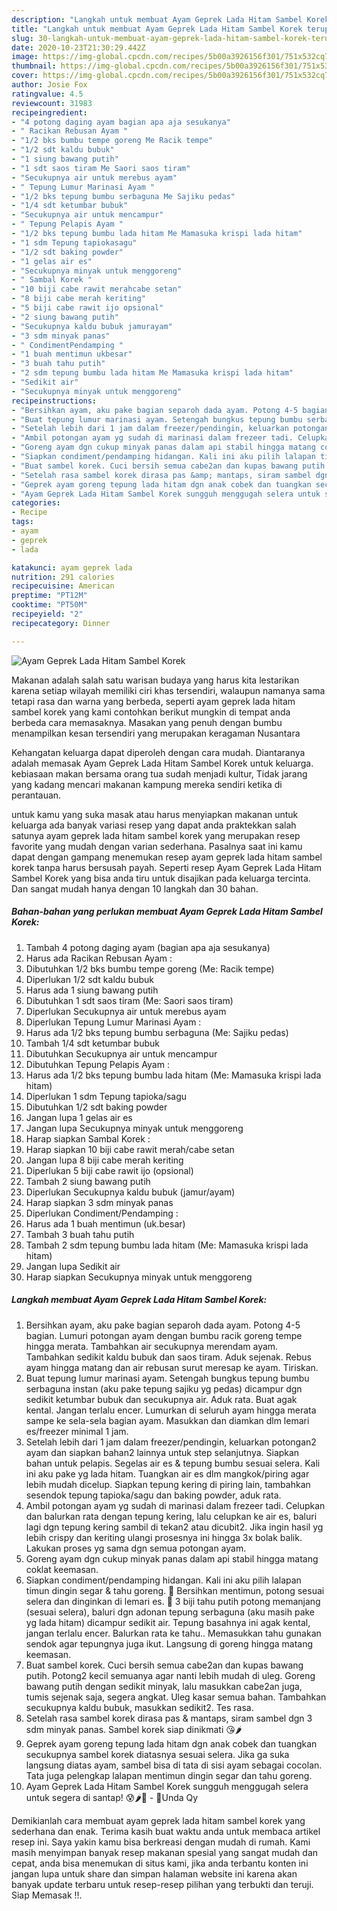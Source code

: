 ```yaml
---
description: "Langkah untuk membuat Ayam Geprek Lada Hitam Sambel Korek terupdate"
title: "Langkah untuk membuat Ayam Geprek Lada Hitam Sambel Korek terupdate"
slug: 30-langkah-untuk-membuat-ayam-geprek-lada-hitam-sambel-korek-terupdate
date: 2020-10-23T21:30:29.442Z
image: https://img-global.cpcdn.com/recipes/5b00a3926156f301/751x532cq70/ayam-geprek-lada-hitam-sambel-korek-foto-resep-utama.jpg
thumbnail: https://img-global.cpcdn.com/recipes/5b00a3926156f301/751x532cq70/ayam-geprek-lada-hitam-sambel-korek-foto-resep-utama.jpg
cover: https://img-global.cpcdn.com/recipes/5b00a3926156f301/751x532cq70/ayam-geprek-lada-hitam-sambel-korek-foto-resep-utama.jpg
author: Josie Fox
ratingvalue: 4.5
reviewcount: 31983
recipeingredient:
- "4 potong daging ayam bagian apa aja sesukanya"
- " Racikan Rebusan Ayam "
- "1/2 bks bumbu tempe goreng Me Racik tempe"
- "1/2 sdt kaldu bubuk"
- "1 siung bawang putih"
- "1 sdt saos tiram Me Saori saos tiram"
- "Secukupnya air untuk merebus ayam"
- " Tepung Lumur Marinasi Ayam "
- "1/2 bks tepung bumbu serbaguna Me Sajiku pedas"
- "1/4 sdt ketumbar bubuk"
- "Secukupnya air untuk mencampur"
- " Tepung Pelapis Ayam "
- "1/2 bks tepung bumbu lada hitam Me Mamasuka krispi lada hitam"
- "1 sdm Tepung tapiokasagu"
- "1/2 sdt baking powder"
- "1 gelas air es"
- "Secukupnya minyak untuk menggoreng"
- " Sambal Korek "
- "10 biji cabe rawit merahcabe setan"
- "8 biji cabe merah keriting"
- "5 biji cabe rawit ijo opsional"
- "2 siung bawang putih"
- "Secukupnya kaldu bubuk jamurayam"
- "3 sdm minyak panas"
- " CondimentPendamping "
- "1 buah mentimun ukbesar"
- "3 buah tahu putih"
- "2 sdm tepung bumbu lada hitam Me Mamasuka krispi lada hitam"
- "Sedikit air"
- "Secukupnya minyak untuk menggoreng"
recipeinstructions:
- "Bersihkan ayam, aku pake bagian separoh dada ayam. Potong 4-5 bagian. Lumuri potongan ayam dengan bumbu racik goreng tempe hingga merata. Tambahkan air secukupnya merendam ayam. Tambahkan sedikit kaldu bubuk dan saos tiram. Aduk sejenak. Rebus ayam hingga matang dan air rebusan surut meresap ke ayam. Tiriskan."
- "Buat tepung lumur marinasi ayam. Setengah bungkus tepung bumbu serbaguna instan (aku pake tepung sajiku yg pedas) dicampur dgn sedikit ketumbar bubuk dan secukupnya air. Aduk rata. Buat agak kental. Jangan terlalu encer. Lumurkan di seluruh ayam hingga merata sampe ke sela-sela bagian ayam. Masukkan dan diamkan dlm lemari es/freezer minimal 1 jam."
- "Setelah lebih dari 1 jam dalam freezer/pendingin, keluarkan potongan2 ayam dan siapkan bahan2 lainnya untuk step selanjutnya. Siapkan bahan untuk pelapis. Segelas air es &amp; tepung bumbu sesuai selera. Kali ini aku pake yg lada hitam. Tuangkan air es dlm mangkok/piring agar lebih mudah dicelup. Siapkan tepung kering di piring lain, tambahkan sesendok tepung tapioka/sagu dan baking powder, aduk rata."
- "Ambil potongan ayam yg sudah di marinasi dalam frezeer tadi. Celupkan dan balurkan rata dengan tepung kering, lalu celupkan ke air es, baluri lagi dgn tepung kering sambil di tekan2 atau dicubit2. Jika ingin hasil yg lebih crispy dan keriting ulangi prosesnya ini hingga 3x bolak balik. Lakukan proses yg sama dgn semua potongan ayam."
- "Goreng ayam dgn cukup minyak panas dalam api stabil hingga matang coklat keemasan."
- "Siapkan condiment/pendamping hidangan. Kali ini aku pilih lalapan timun dingin segar &amp; tahu goreng. 🥒 Bersihkan mentimun, potong sesuai selera dan dinginkan di lemari es. 🍣 3 biji tahu putih potong memanjang (sesuai selera), baluri dgn adonan tepung serbaguna (aku masih pake yg lada hitam) dicampur sedikit air. Tepung basahnya ini agak kental, jangan terlalu encer. Balurkan rata ke tahu.. Memasukkan tahu gunakan sendok agar tepungnya juga ikut. Langsung di goreng hingga matang keemasan."
- "Buat sambel korek. Cuci bersih semua cabe2an dan kupas bawang putih. Potong2 kecil semuanya agar nanti lebih mudah di uleg. Goreng bawang putih dengan sedikit minyak, lalu masukkan cabe2an juga, tumis sejenak saja, segera angkat. Uleg kasar semua bahan. Tambahkan secukupnya kaldu bubuk, masukkan sedikit2. Tes rasa."
- "Setelah rasa sambel korek dirasa pas &amp; mantaps, siram sambel dgn 3 sdm minyak panas. Sambel korek siap dinikmati 😘🌶️"
- "Geprek ayam goreng tepung lada hitam dgn anak cobek dan tuangkan secukupnya sambel korek diatasnya sesuai selera. Jika ga suka langsung diatas ayam, sambel bisa di tata di sisi ayam sebagai cocolan. Tata juga pelengkap lalapan mentimun dingin segar dan tahu goreng."
- "Ayam Geprek Lada Hitam Sambel Korek sungguh menggugah selera untuk segera di santap! 😰🌶️🍗 - 🌻Unda Qy"
categories:
- Recipe
tags:
- ayam
- geprek
- lada

katakunci: ayam geprek lada 
nutrition: 291 calories
recipecuisine: American
preptime: "PT12M"
cooktime: "PT50M"
recipeyield: "2"
recipecategory: Dinner

---
```



![Ayam Geprek Lada Hitam Sambel Korek](https://img-global.cpcdn.com/recipes/5b00a3926156f301/751x532cq70/ayam-geprek-lada-hitam-sambel-korek-foto-resep-utama.jpg)

Makanan adalah salah satu warisan budaya yang harus kita lestarikan karena setiap wilayah memiliki ciri khas tersendiri, walaupun namanya sama tetapi rasa dan warna yang berbeda, seperti ayam geprek lada hitam sambel korek yang kami contohkan berikut mungkin di tempat anda berbeda cara memasaknya. Masakan yang penuh dengan bumbu menampilkan kesan tersendiri yang merupakan keragaman Nusantara



Kehangatan keluarga dapat diperoleh dengan cara mudah. Diantaranya adalah memasak Ayam Geprek Lada Hitam Sambel Korek untuk keluarga. kebiasaan makan bersama orang tua sudah menjadi kultur, Tidak jarang yang kadang mencari makanan kampung mereka sendiri ketika di perantauan.

untuk kamu yang suka masak atau harus menyiapkan makanan untuk keluarga ada banyak variasi resep yang dapat anda praktekkan salah satunya ayam geprek lada hitam sambel korek yang merupakan resep favorite yang mudah dengan varian sederhana. Pasalnya saat ini kamu dapat dengan gampang menemukan resep ayam geprek lada hitam sambel korek tanpa harus bersusah payah.
Seperti resep Ayam Geprek Lada Hitam Sambel Korek yang bisa anda tiru untuk disajikan pada keluarga tercinta. Dan sangat mudah hanya dengan 10 langkah dan 30 bahan.


<!--inarticleads1-->

##### Bahan-bahan yang perlukan membuat Ayam Geprek Lada Hitam Sambel Korek:

1. Tambah 4 potong daging ayam (bagian apa aja sesukanya)
1. Harus ada  Racikan Rebusan Ayam :
1. Dibutuhkan 1/2 bks bumbu tempe goreng (Me: Racik tempe)
1. Diperlukan 1/2 sdt kaldu bubuk
1. Harus ada 1 siung bawang putih
1. Dibutuhkan 1 sdt saos tiram (Me: Saori saos tiram)
1. Diperlukan Secukupnya air untuk merebus ayam
1. Diperlukan  Tepung Lumur Marinasi Ayam :
1. Harus ada 1/2 bks tepung bumbu serbaguna (Me: Sajiku pedas)
1. Tambah 1/4 sdt ketumbar bubuk
1. Dibutuhkan Secukupnya air untuk mencampur
1. Dibutuhkan  Tepung Pelapis Ayam :
1. Harus ada 1/2 bks tepung bumbu lada hitam (Me: Mamasuka krispi lada hitam)
1. Diperlukan 1 sdm Tepung tapioka/sagu
1. Dibutuhkan 1/2 sdt baking powder
1. Jangan lupa 1 gelas air es
1. Jangan lupa Secukupnya minyak untuk menggoreng
1. Harap siapkan  Sambal Korek :
1. Harap siapkan 10 biji cabe rawit merah/cabe setan
1. Jangan lupa 8 biji cabe merah keriting
1. Diperlukan 5 biji cabe rawit ijo (opsional)
1. Tambah 2 siung bawang putih
1. Diperlukan Secukupnya kaldu bubuk (jamur/ayam)
1. Harap siapkan 3 sdm minyak panas
1. Diperlukan  Condiment/Pendamping :
1. Harus ada 1 buah mentimun (uk.besar)
1. Tambah 3 buah tahu putih
1. Tambah 2 sdm tepung bumbu lada hitam (Me: Mamasuka krispi lada hitam)
1. Jangan lupa Sedikit air
1. Harap siapkan Secukupnya minyak untuk menggoreng




<!--inarticleads2-->

##### Langkah membuat  Ayam Geprek Lada Hitam Sambel Korek:

1. Bersihkan ayam, aku pake bagian separoh dada ayam. Potong 4-5 bagian. Lumuri potongan ayam dengan bumbu racik goreng tempe hingga merata. Tambahkan air secukupnya merendam ayam. Tambahkan sedikit kaldu bubuk dan saos tiram. Aduk sejenak. Rebus ayam hingga matang dan air rebusan surut meresap ke ayam. Tiriskan.
1. Buat tepung lumur marinasi ayam. Setengah bungkus tepung bumbu serbaguna instan (aku pake tepung sajiku yg pedas) dicampur dgn sedikit ketumbar bubuk dan secukupnya air. Aduk rata. Buat agak kental. Jangan terlalu encer. Lumurkan di seluruh ayam hingga merata sampe ke sela-sela bagian ayam. Masukkan dan diamkan dlm lemari es/freezer minimal 1 jam.
1. Setelah lebih dari 1 jam dalam freezer/pendingin, keluarkan potongan2 ayam dan siapkan bahan2 lainnya untuk step selanjutnya. Siapkan bahan untuk pelapis. Segelas air es &amp; tepung bumbu sesuai selera. Kali ini aku pake yg lada hitam. Tuangkan air es dlm mangkok/piring agar lebih mudah dicelup. Siapkan tepung kering di piring lain, tambahkan sesendok tepung tapioka/sagu dan baking powder, aduk rata.
1. Ambil potongan ayam yg sudah di marinasi dalam frezeer tadi. Celupkan dan balurkan rata dengan tepung kering, lalu celupkan ke air es, baluri lagi dgn tepung kering sambil di tekan2 atau dicubit2. Jika ingin hasil yg lebih crispy dan keriting ulangi prosesnya ini hingga 3x bolak balik. Lakukan proses yg sama dgn semua potongan ayam.
1. Goreng ayam dgn cukup minyak panas dalam api stabil hingga matang coklat keemasan.
1. Siapkan condiment/pendamping hidangan. Kali ini aku pilih lalapan timun dingin segar &amp; tahu goreng. 🥒 Bersihkan mentimun, potong sesuai selera dan dinginkan di lemari es. 🍣 3 biji tahu putih potong memanjang (sesuai selera), baluri dgn adonan tepung serbaguna (aku masih pake yg lada hitam) dicampur sedikit air. Tepung basahnya ini agak kental, jangan terlalu encer. Balurkan rata ke tahu.. Memasukkan tahu gunakan sendok agar tepungnya juga ikut. Langsung di goreng hingga matang keemasan.
1. Buat sambel korek. Cuci bersih semua cabe2an dan kupas bawang putih. Potong2 kecil semuanya agar nanti lebih mudah di uleg. Goreng bawang putih dengan sedikit minyak, lalu masukkan cabe2an juga, tumis sejenak saja, segera angkat. Uleg kasar semua bahan. Tambahkan secukupnya kaldu bubuk, masukkan sedikit2. Tes rasa.
1. Setelah rasa sambel korek dirasa pas &amp; mantaps, siram sambel dgn 3 sdm minyak panas. Sambel korek siap dinikmati 😘🌶️
1. Geprek ayam goreng tepung lada hitam dgn anak cobek dan tuangkan secukupnya sambel korek diatasnya sesuai selera. Jika ga suka langsung diatas ayam, sambel bisa di tata di sisi ayam sebagai cocolan. Tata juga pelengkap lalapan mentimun dingin segar dan tahu goreng.
1. Ayam Geprek Lada Hitam Sambel Korek sungguh menggugah selera untuk segera di santap! 😰🌶️🍗 - 🌻Unda Qy




Demikianlah cara membuat ayam geprek lada hitam sambel korek yang sederhana dan enak. Terima kasih buat waktu anda untuk membaca artikel resep ini. Saya yakin kamu bisa berkreasi dengan mudah di rumah. Kami masih menyimpan banyak resep makanan spesial yang sangat mudah dan cepat, anda bisa menemukan di situs kami, jika anda terbantu konten ini jangan lupa untuk share dan simpan halaman website ini karena akan banyak update terbaru untuk resep-resep pilihan yang terbukti dan teruji. Siap Memasak !!. 
